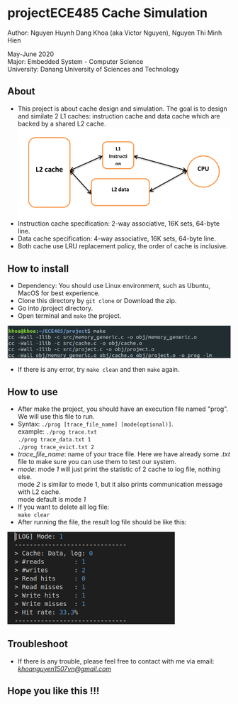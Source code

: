# projectECE485 Cache Simulation
Author: Nguyen Huynh Dang Khoa (aka Victor Nguyen), Nguyen Thi Minh Hien  

May-June 2020  
Major: Embedded System - Computer Science  
University: Danang University of Sciences and Technology  
## About
- This project is about cache design and simulation. The goal is to design and similate 2 L1 caches: instruction cache and data cache which are backed by a shared L2 cache.  
![cache_image](img/system.png)
- Instruction cache specification: 2-way associative, 16K sets, 64-byte line.
- Data cache specification: 4-way associative, 16K sets, 64-byte line.
- Both cache use LRU replacement policy, the order of cache is inclusive.
## How to install
- Dependency: You should use Linux environment, such as Ubuntu, MacOS for best experience.  
- Clone this directory by `git clone` or Download the zip.
- Go into /project directory. 
- Open terminal and `make` the project.  

![make](img/make.png)

- If there is any error, try `make clean` and then `make` again.

## How to use
- After make the project, you should have an execution file named "prog". We will use this file to run.
- Syntax: `./prog [trace_file_name] [mode(optional)]`.  
          example: `./prog trace.txt`  
                   `./prog trace_data.txt 1`  
                   `./prog trace_evict.txt 2`  
- *trace_file_name*: name of your trace file. Here we have already some *.txt* file to make sure you can use them to test our system.
- *mode*: mode *1* will just print the statistic of 2 cache to log file, nothing else.  
        mode *2* is similar to mode 1, but it also prints communication message with L2 cache.  
        mode default is mode *1*  
- If you want to delete all log file:  
        `make clear`
- After running the file, the result log file should be like this:   

![log](img/log.png)
## Troubleshoot
- If there is any trouble, please feel free to contact with me via email: *khoanguyen1507vn@gmail.com*

## Hope you like this !!!



